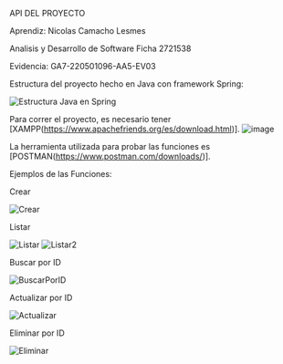 API DEL PROYECTO

Aprendiz:
Nicolas Camacho Lesmes


Analisis y Desarrollo de Software
Ficha 2721538

Evidencia:
GA7-220501096-AA5-EV03



Estructura del proyecto hecho en Java con framework Spring:


![Estructura Java en Spring](https://github.com/NicoCLM/API-del-Proyecto/assets/69492496/9d3b662e-747e-4c86-8ad3-80e73fb10b29)



Para correr el proyecto, es necesario tener [XAMPP(https://www.apachefriends.org/es/download.html)].
![image](https://github.com/NicoCLM/API-del-Proyecto/assets/69492496/0eddea8d-40ae-4377-bdc7-1203effa64af)


La herramienta utilizada para probar las funciones es [POSTMAN(https://www.postman.com/downloads/)].

Ejemplos de las Funciones:

Crear

![Crear](https://github.com/NicoCLM/API-del-Proyecto/assets/69492496/617a0285-5678-4625-a98b-35908f0610b1)

Listar

![Listar](https://github.com/NicoCLM/API-del-Proyecto/assets/69492496/6dae0e72-e00a-4940-b2d4-bef4b649cdff)
![Listar2](https://github.com/NicoCLM/API-del-Proyecto/assets/69492496/f0cb89cd-a5c1-48da-a0c3-c213f86acedb)

Buscar por ID

![BuscarPorID](https://github.com/NicoCLM/API-del-Proyecto/assets/69492496/5e1b55a6-9095-458e-8135-2b4a64ca07b5)


Actualizar por ID

![Actualizar](https://github.com/NicoCLM/API-del-Proyecto/assets/69492496/235e7f27-9b30-4f4a-886b-56f73860e0ad)


Eliminar por ID

![Eliminar](https://github.com/NicoCLM/API-del-Proyecto/assets/69492496/b74ce71a-0d53-4c4b-af46-c6493c7b7a05)
